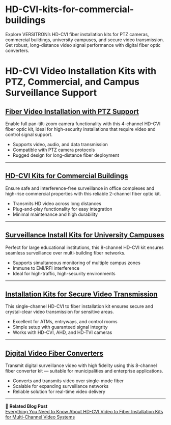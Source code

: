 # HD-CVI-kits-for-commercial-buildings
Explore VERSITRON’s HD-CVI fiber installation kits for PTZ cameras, commercial buildings, university campuses, and secure video transmission. Get robust, long-distance video signal performance with digital fiber optic converters.

# HD-CVI Video Installation Kits with PTZ, Commercial, and Campus Surveillance Support

## [Fiber Video Installation with PTZ Support](https://www.versitron.com/products/hdcvitr4a03-high-definition-fiber-optic-video-hdcvi-ahd-hdtvi-installation-kit-11)

Enable full pan-tilt-zoom camera functionality with this 4-channel HD-CVI fiber optic kit, ideal for high-security installations that require video and control signal support.

- Supports video, audio, and data transmission  
- Compatible with PTZ camera protocols  
- Rugged design for long-distance fiber deployment  

---

## [HD-CVI Kits for Commercial Buildings](https://www.versitron.com/products/hdcvitr2a05-high-definition-fiber-optic-video-hdcvi-ahd-hdtvi-installation-kit-8)

Ensure safe and interference-free surveillance in office complexes and high-rise commercial properties with this reliable 2-channel fiber optic kit.

- Transmits HD video across long distances  
- Plug-and-play functionality for easy integration  
- Minimal maintenance and high durability  

---

## [Surveillance Install Kits for University Campuses](https://www.versitron.com/products/hdcvitr8a05-high-definition-fiber-optic-video-hdcvi-ahd-hdtvi-installation-kit-12)

Perfect for large educational institutions, this 8-channel HD-CVI kit ensures seamless surveillance over multi-building fiber networks.

- Supports simultaneous monitoring of multiple campus zones  
- Immune to EMI/RFI interference  
- Ideal for high-traffic, high-security environments  

---

## [Installation Kits for Secure Video Transmission](https://www.versitron.com/products/hdcvitr1a03-high-definition-fiber-optic-video-hdcvi-ahd-hdtvi-installation-kit-3)

This single-channel HD-CVI to fiber installation kit ensures secure and crystal-clear video transmission for sensitive areas.

- Excellent for ATMs, entryways, and control rooms  
- Simple setup with guaranteed signal integrity  
- Works with HD-CVI, AHD, and HD-TVI cameras  

---

## [Digital Video Fiber Converters](https://www.versitron.com/products/hdcvitr8a03-high-definition-fiber-optic-video-hdcvi-ahd-hdtvi-installation-kit-12)

Transmit digital surveillance video with high fidelity using this 8-channel fiber converter kit — suitable for municipalities and enterprise applications.

- Converts and transmits video over single-mode fiber  
- Scalable for expanding surveillance networks  
- Reliable solution for real-time video delivery  

---

📘 **Related Blog Post**  
[Everything You Need to Know About HD-CVI Video to Fiber Installation Kits for Multi-Channel Video Systems](https://www.versitron.com/blogs/post/everything-you-need-to-know-about-hd-cvi-video-to-fiber-installation-kits-for-multi-channel-video-systems)
